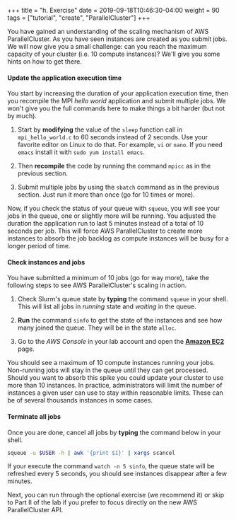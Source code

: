 +++
title = "h. Exercise"
date = 2019-09-18T10:46:30-04:00
weight = 90
tags = ["tutorial", "create", "ParallelCluster"]
+++

You have gained an understanding of the scaling mechanism of AWS ParallelCluster. As you have seen instances are created as you submit jobs. We will now give you a small challenge: can you reach the maximum capacity of your cluster (i.e. 10 compute instances)? We'll give you some hints on how to get there.

#### Update the application execution time

You start by increasing the duration of your application execution time, then you recompile the MPI *hello world* application and submit multiple jobs. We won't give you the full commands here to make things a bit harder (but not by much).

1. Start by **modifying** the value of the `sleep` function call in `mpi_hello_world.c` to 60 seconds instead of 2 seconds. Use your favorite editor on Linux to do that. For example, `vi` or `nano`. If you need `emacs` install it with `sudo yum install emacs`.

2. Then **recompile** the code by running the command `mpicc` as in the previous section.

3. Submit multiple jobs by using the `sbatch` command as in the previous section. Just run it more than once (go for 10 times or more).

Now, if you check the status of your queue with `squeue`, you will see your jobs in the queue, one or slightly more will be running. You adjusted the duration the application run to last 5 minutes instead of a total of 10 seconds per job. This will force AWS ParallelCluster to create more instances to absorb the job backlog as compute instances will be busy for a longer period of time.


#### Check instances and jobs

You have submitted a minimum of 10 jobs (go for way more), take the following steps to see AWS ParallelCluster's scaling in action.

1. Check Slurm's queue state by **typing** the command `squeue` in your shell. This will list all jobs in *running* state and *waiting* in the queue.

2. **Run** the command `sinfo` to get the state of the instances and see how many joined the queue. They will be in the state `alloc`.

3. Go to the *AWS Console* in your lab account and open the [**Amazon EC2**](https://console.aws.amazon.com/ec2/) page.

You should see a maximum of 10 compute instances running your jobs. Non-running jobs will stay in the queue until they can get processed. Should you want to absorb this spike you could update your cluster to use more than 10 instances. In practice, administrators will limit the number of instances a given user can use to stay within reasonable limits. These can be of several thousands instances in some cases.

#### Terminate all jobs

Once you are done, cancel all jobs by **typing** the command below in your shell.

```bash
squeue -u $USER -h | awk '{print $1}' | xargs scancel
```

If your execute the command `watch -n 5 sinfo`, the queue state will be refreshed every 5 seconds, you should see instances disappear after a few minutes.

Next, you can run through the optional exercise (we recommend it) or skip to Part II of the lab if you prefer to focus directly on the new AWS ParallelCluster API.
